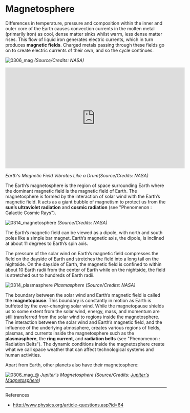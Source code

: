 # Magnetosphere

Differences in temperature, pressure and composition within the inner and outer core of the Earth causes convection currents in the molten metal (primarily iron) as cool, dense matter sinks whilst warm, less dense matter rises. This flow of liquid iron generates electric currents, which in turn produces **magnetic fields**. Charged metals passing through these fields go on to create electric currents of their own, and so the cycle continues. 

![0306_mag](./static/0313_earth.jpg)
*(Source/Credits: NASA)*

<iframe width="560" height="315" src="https://www.youtube.com/embed/iVSD9x598jw" frameborder="0" allow="accelerometer; autoplay; encrypted-media; gyroscope; picture-in-picture" allowfullscreen></iframe>

*Earth's Magnetic Field Vibrates Like a Drum(Source/Credits: NASA)*

The Earth’s magnetosphere is the region of space surrounding Earth where the dominant magnetic field is the magnetic field of Earth. The magnetosphere is formed by the interaction of solar wind with the Earth’s magnetic field.  It acts as a giant bubble of magnetism to protect us from the **sun’s ultraviolet radiation** and **cosmic radiation** (see "Phenomenon : Galactic Cosmic Rays").

![0314_magnetosphere](./static/0314_magnetosphere.jpg)
*(Source/Credits: NASA)*

The Earth’s magnetic field can be viewed as a dipole, with north and south poles like a simple bar magnet. Earth’s magnetic axis, the dipole, is inclined at about 11 degrees to Earth’s spin axis.

The pressure of the solar wind on Earth’s magnetic field compresses the field on the dayside of Earth and stretches the field into a long tail on the nightside. On the dayside of Earth, the magnetic field is confined to within about 10 Earth radii from the center of Earth while on the nightside, the field is stretched out to hundreds of Earth radii.

![0314_plasmasphere](./static/0314_plasmasphere.jpg)
*Plasmasphere (Source/Credits: NASA)*

The boundary between the solar wind and Earth’s magnetic field is called the **magnetopause**. This boundary is constantly in motion as Earth is buffeted by the ever-changing solar wind. While the magnetopause shields us to some extent from the solar wind, energy, mass, and momentum are still transferred from the solar wind to regions inside the magnetosphere. The interaction between the solar wind and Earth’s magnetic field, and the influence of the underlying atmosphere, creates various regions of fields, plasmas, and currents inside the magnetosphere such as the **plasmasphere**, the **ring current**, and **radiation belts** (see "Phenomenon : Radiation Belts"). The dynamic conditions inside the magnetosphere create what we call space weather that can affect technological systems and human activities.

Apart from Earth, other planets also have their magnetosphere:

![0306_mag_@](./static/0306_mag_@.jpg)
*Jupiter's Magnetosphere (Source/Credits: [Jupiter's Magnetosphere](http://planetaryexploration-net.planetpatriot.net/jupiter/io/jupiter%27s_magnetosphere.html))*

---

References

- http://www.physics.org/article-questions.asp?id=64


